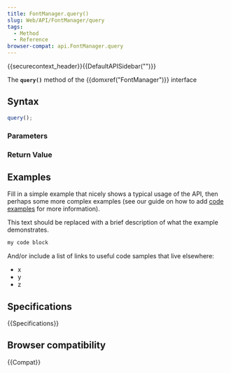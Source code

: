 ```yaml
---
title: FontManager.query()
slug: Web/API/FontManager/query
tags:
  - Method
  - Reference
browser-compat: api.FontManager.query
---
```

{{securecontext_header}}{{DefaultAPISidebar("")}}

The **`query()`** method of the {{domxref("FontManager")}} interface 

## Syntax

```js
query();
```

### Parameters



### Return Value



## Examples

Fill in a simple example that nicely shows a typical usage of the API, then perhaps some more complex examples (see our guide on how to add [code examples](/en-US/docs/MDN/Contribute/Structures/Code_examples) for more information).

This text should be replaced with a brief description of what the example demonstrates.

```js
my code block
```

And/or include a list of links to useful code samples that live elsewhere:

*   x
*   y
*   z

## Specifications

{{Specifications}}

## Browser compatibility

{{Compat}}

